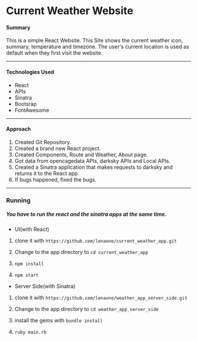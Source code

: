 # Current Weather Website

#### Summary

This is a simple React Website. This Site shows the current weather icon, summary, temperature and timezone.
The user's current location is used as default when they first visit the website.

---

#### Technologies Used

- React
- APIs
- Sinatra
- Bootsrap
- FontAwesome

---

#### Approach

1. Created Git Repository.
2. Created a brand new React project.
3. Created Components, Route and Weather, About page.
4. Got data from opencagedata APIs, darksky APIs and Local APIs.
5. Created a Sinatra application that makes requests to darksky and returns it to the React app.
6. If bugs happened, fixed the bugs.

---

### Running

##### You have to run the react and the sinatra apps at the same time.

- UI(with React)

1. clone it with `https://github.com/lenaone/current_weather_app.git`

2. Change to the app directory to `cd current_weather_app`

3. `npm install`

4. `npm start`

- Server Side(with Sinatra)

1. clone it with `https://github.com/lenaone/weather_app_server_side.git`

2. Change to the app directory to `cd weather_app_server_side`

3. install the gems with `bundle install`

4. `ruby main.rb`
